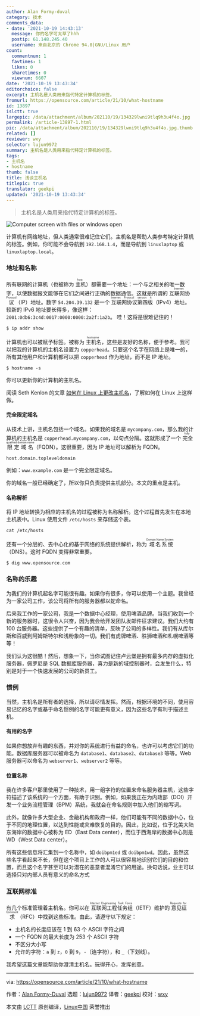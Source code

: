 ```yaml
---
author: Alan Formy-duval
category: 技术
comments_data:
- date: '2021-10-19 14:43:13'
  message: 你的名字可太草了hhh
  postip: 61.148.245.40
  username: 来自北京的 Chrome 94.0|GNU/Linux 用户
count:
  commentnum: 1
  favtimes: 1
  likes: 0
  sharetimes: 0
  viewnum: 6607
date: '2021-10-19 13:43:34'
editorchoice: false
excerpt: 主机名是人类用来指代特定计算机的标签。
fromurl: https://opensource.com/article/21/10/what-hostname
id: 13897
islctt: true
largepic: /data/attachment/album/202110/19/134329lwni9tlq9h3u4f4o.jpg
permalink: /article-13897-1.html
pic: /data/attachment/album/202110/19/134329lwni9tlq9h3u4f4o.jpg.thumb.jpg
related: []
reviewer: wxy
selector: lujun9972
summary: 主机名是人类用来指代特定计算机的标签。
tags:
- 主机名
- hostname
thumb: false
title: 浅谈主机名
titlepic: true
translator: geekpi
updated: '2021-10-19 13:43:34'
---
```



> 
> 主机名是人类用来指代特定计算机的标签。
> 
> 
> 


![](/data/attachment/album/202110/19/134329lwni9tlq9h3u4f4o.jpg "Computer screen with files or windows open")


计算机有网络地址，但人类通常很难记住它们。主机名是帮助人类参考特定计算机的标签。例如，你可能不会导航到 `192.168.1.4`，而是导航到 `linuxlaptop` 或 `linuxlaptop.local`。


### 地址和名称


所有联网的计算机（也被称为<ruby> 主机 <rt>  host </rt></ruby>）都需要一个地址：一个与之相关的唯一数字，以使数据报文能够在它们之间进行正确的数据通信。这就是所谓的<ruby> 互联网协议 <rt>  Internet Protocol </rt></ruby>（IP）地址。数字 `54.204.39.132` 是一个<ruby> 互联网协议第四版 <rt>  Internet Protocol version 4 </rt></ruby>（IPv4）地址。较新的 IPv6 地址要长得多，像这样：`2001:0db6:3c4d:0017:0000:0000:2a2f:1a2b`。 哇！这将是很难记住的！



```
$ ip addr show

```

计算机也可以被赋予标签。被称为<ruby> 主机名 <rt>  hostname </rt></ruby>，这些是友好的名称，便于参考。我可以把我的计算机的主机名设置为 `copperhead`。只要这个名字在网络上是唯一的，所有其他用户和计算机都可以把 `copperhead` 作为地址，而不是 IP 地址。



```
$ hostname -s

```

你可以更新你的计算机的主机名。


阅读 Seth Kenlon 的文章 [如何在 Linux 上更改主机名](https://opensource.com/article/21/10/how-change-hostname-linux)，了解如何在 Linux 上这样做。


#### 完全限定域名


从技术上讲，主机名包括一个域名。如果我的域名是 `mycompany.com`，那么我的计算机的主机名是 `copperhead.mycompany.com`，以句点分隔。这就形成了一个<ruby> 完全限定域名 <rt>  fully qualified domain name </rt></ruby>（FQDN）。这很重要，因为 IP 地址可以解析为 FQDN。



```
host.domain.topleveldomain

```

例如：`www.example.com` 是一个完全限定域名。


你的域名一般已经确定了，所以你只负责提供主机部分。本文的重点是主机。


#### 名称解析


将 IP 地址转换为相应的主机名的过程被称为名称解析。这个过程首先发生在本地主机表中。Linux 使用文件 `/etc/hosts` 来存储这个表。



```
cat /etc/hosts

```

还有一个分层的、去中心化的基于网络的系统提供解析，称为<ruby> 域名系统 <rt>  Domain Name System </rt></ruby>（DNS）。这时 FQDN 变得非常重要。



```
$ dig www.opensource.com

```

### 名称的乐趣


为我们的计算机起名字可能很有趣。如果你有很多，你可以使用一个主题。我曾经为一家公司工作，该公司将所有的服务器都以蛇命名。


后来我工作的一家公司，我是一个数据中心经理，使用啤酒品牌。当我们收到一个新的服务器时，这很令人兴奋，因为我会给开发团队发邮件征求建议。我们大约有 100 台服务器。这些提供了一个有趣的清单，反映了公司的多样性。我们有从库尔斯和百威到阿姆斯特尔和浅粉象的一切。我们有虎牌啤酒、胜狮啤酒和札幌啤酒等等！


我们认为这很酷！然后，想象一下，当你试图记住卢云堡是拥有最多内存的虚拟化服务器，佩罗尼是 SQL 数据库服务器，喜力是新的域控制器时，会发生什么，特别是对于一个快速发展的公司的新员工。


### 惯例


当然，主机名是所有者的选择，所以请尽情发挥。然而，根据环境的不同，使用容易记忆的名字或基于命名惯例的名字可能更有意义，因为这些名字有利于描述主机。


#### 有用的名字


如果你想放弃有趣的东西，并对你的系统进行有益的命名，也许可以考虑它们的功能。数据库服务器可以被命名为 `database1`、`database2`、`database3` 等等。Web 服务器可以命名为 `webserver1`、`webserver2` 等等。


#### 位置名称


我在许多客户那里使用了一种技术，用一组字符的位置来命名服务器主机，这些字符描述了该系统的一个方面，有助于识别。例如，如果我正在为内政部（DOI）开发一个业务流程管理（BPM）系统，我就会在命名规则中加入他们的缩写词。


此外，就像许多大型企业、金融机构和政府一样，他们可能有不同的数据中心，位于不同的地理位置，以达到性能或灾难恢复的目的。因此，比如说，位于北美大陆东海岸的数据中心被称为 ED（East Data center），而位于西海岸的数据中心则是 WD（West Data center）。


所有这些信息将汇集到一个名称中，如 `doibpm1ed` 或 `doibpm1wd`。因此，虽然这些名字看起来不长，但在这个项目上工作的人可以很容易地识别它们的目的和位置，而且这个名字甚至可以对潜在的恶意者混淆它们的用途。换句话说，业主可以选择只对内部人员有意义的命名方式


### 互联网标准


有几个标准管理着主机名。你可以在<ruby> 互联网工程任务组 <rt>  Internet Engineering Task Force </rt></ruby>（IETF）维护的<ruby> 意见征求 <rt>  Requests for Comment </rt></ruby>（RFC）中找到这些标准。由此，请遵守以下规定：


* 主机名的长度应该在 1 到 63 个 ASCII 字符之间
* 一个 FQDN 的最大长度为 253 个 ASCII 字符
* 不区分大小写
* 允许的字符：`a` 到 `z`，`0` 到 `9`，`-`（连字符），和 `_`（下划线）。


我希望这篇文章能帮助你澄清主机名。玩得开心，发挥创意。




---


via: <https://opensource.com/article/21/10/what-hostname>


作者：[Alan Formy-Duval](https://opensource.com/users/alanfdoss) 选题：[lujun9972](https://github.com/lujun9972) 译者：[geekpi](https://github.com/geekpi) 校对：[wxy](https://github.com/wxy)


本文由 [LCTT](https://github.com/LCTT/TranslateProject) 原创编译，[Linux中国](https://linux.cn/) 荣誉推出